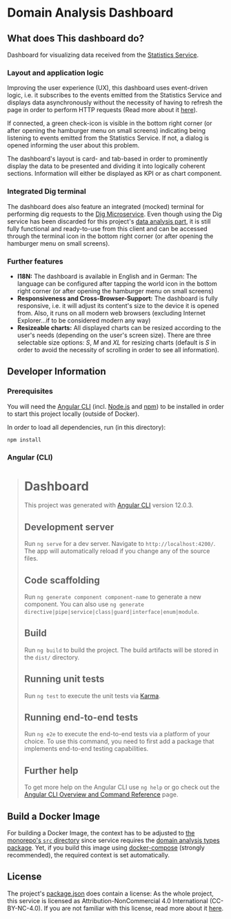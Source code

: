# Domain Analysis Dashboard

## What does This dashboard do?

Dashboard for visualizing data received from the [Statistics Service](../statistics-service/README.md).

### Layout and application logic

Improving the user experience (UX), this dashboard uses event-driven logic, i.e. it subscribes to the events emitted
from the Statistics Service and displays data asynchronously without the necessity of having to refresh the page in
order to perform HTTP requests (Read more about it [here](../statistics-service/README.md)).

If connected, a green check-icon is visible in the bottom right corner (or after opening the hamburger menu on small
screens) indicating being listening to events emitted from the Statistics Service. If not, a dialog is opened informing
the user about this problem.

The dashboard's layout is card- and tab-based in order to prominently display the data to be presented and dividing it
into logically coherent sections. Information will either be displayed as KPI or as chart component.

### Integrated Dig terminal

The dashboard does also feature an integrated (mocked) terminal for performing dig requests to
the [Dig Microservice](../dig-microservice/README.md). Even though using the Dig service has been discarded for this
project's [data analysis part](../pyspark/README.md), it is still fully functional and ready-to-use from this client and
can be accessed through the terminal icon in the bottom right corner (or after opening the hamburger menu on small
screens).

### Further features

- **I18N:** The dashboard is available in English and in German: The language can be configured after tapping the world
  icon in the bottom right corner (or after opening the hamburger menu on small screens)
- **Responsiveness and Cross-Browser-Support:** The dashboard is fully responsive, i.e. it will adjust its content's
  size to the device it is opened from. Also, it runs on all modern web browsers (excluding Internet Explorer...if to be
  considered modern any way)
- **Resizeable charts:** All displayed charts can be resized according to the user's needs (depending on the user's
  screen size). There are three selectable size options: _S_, _M_ and _XL_ for resizing charts (default is _S_ in order
  to avoid the necessity of scrolling in order to see all information).

## Developer Information

### Prerequisites

You will need the [Angular CLI](https://angular.io/cli) (incl. [Node.js](https://nodejs.org/en/)
and [npm](https://docs.npmjs.com/cli/v7/commands/npm)) to be installed in order to start this project locally (outside
of Docker).

In order to load all dependencies, run (in this directory):

```sh
npm install
```

### Angular (CLI)

> # Dashboard
>
> This project was generated with [Angular CLI](https://github.com/angular/angular-cli) version 12.0.3.
>
> ## Development server
>
> Run `ng serve` for a dev server. Navigate to `http://localhost:4200/`. The app will automatically reload if you change any of the source files.
>
> ## Code scaffolding
>
> Run `ng generate component component-name` to generate a new component. You can also use `ng generate directive|pipe|service|class|guard|interface|enum|module`.
>
> ## Build
>
> Run `ng build` to build the project. The build artifacts will be stored in the `dist/` directory.
>
> ## Running unit tests
>
> Run `ng test` to execute the unit tests via [Karma](https://karma-runner.github.io).
>
> ## Running end-to-end tests
>
> Run `ng e2e` to execute the end-to-end tests via a platform of your choice. To use this command, you need to first add a package that implements end-to-end testing capabilities.
>
> ## Further help
>
> To get more help on the Angular CLI use `ng help` or go check out the [Angular CLI Overview and Command Reference](https://angular.io/cli) page.

## Build a Docker Image

For building a Docker Image, the context has to be adjusted to [the monorepo's `src` directory](../..) since service
requires the [domain analysis types package](../../shared-node-modules/domain-analysis-types/README.md). Yet, if you
build this image using [docker-compose](../docker-compose.yml) (strongly recommended), the required context is set
automatically.

## License

The project's [package.json](./package.json) does contain a license: As the whole project, this service is licensed as
Attribution-NonCommercial 4.0 International (CC-BY-NC-4.0). If you are not familiar with this license, read more about
it [here](https://creativecommons.org/licenses/by-nc/4.0/).
